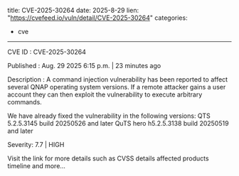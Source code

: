  
title: CVE-2025-30264
date: 2025-8-29
lien: "https://cvefeed.io/vuln/detail/CVE-2025-30264"
categories:
  - cve
---

CVE ID : CVE-2025-30264

Published :  Aug. 29
2025
6:15 p.m. | 23 minutes ago

Description : A command injection vulnerability has been reported to affect several QNAP operating system versions. If a remote attacker gains a user account
they can then exploit the vulnerability to execute arbitrary commands.

We have already fixed the vulnerability in the following versions:
QTS 5.2.5.3145 build 20250526 and later
QuTS hero h5.2.5.3138 build 20250519 and later

Severity: 7.7 | HIGH

Visit the link for more details
such as CVSS details
affected products
timeline
and more...
